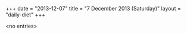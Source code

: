 +++
date = "2013-12-07"
title = "7 December 2013 (Saturday)"
layout = "daily-diet"
+++

<p>&lt;no entries&gt;</p>